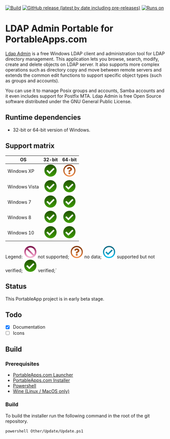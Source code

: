 [![Build](https://github.com/uroesch/LdapAdminPortable/workflows/build-package/badge.svg)](https://github.com/uroesch/LdapAdminPortable/actions?query=workflow%3Abuild-package)
[![GitHub release (latest by date including pre-releases)](https://img.shields.io/github/v/release/uroesch/LdapAdminPortable?include_prereleases)](https://github.com/uroesch/LdapAdminPortable/releases)
[![Runs on](https://img.shields.io/badge/runs%20on-Win64%20%26%20Win32-blue)](#runtime-dependencies)

# LDAP Admin Portable for PortableApps.com

<!-- img src="App/AppInfo/appicon_128.png" align=left -->

[Ldap Admin](http://www.ldapadmin.org/) is a free Windows LDAP client and 
administration tool for LDAP directory management. This application lets 
you browse, search, modify, create and delete objects on LDAP server. It 
also supports more complex operations such as directory copy and move between 
remote servers and extends the common edit functions to support specific 
object types (such as groups and accounts).

You can use it to manage Posix groups and accounts, Samba accounts and it 
even includes support for Postfix MTA. Ldap Admin is free Open Source 
software distributed under the GNU General Public License. 

## Runtime dependencies
* 32-bit or 64-bit version of Windows.

## Support matrix

| OS              | 32-bit             | 64-bit              | 
|-----------------|:------------------:|:-------------------:|
| Windows XP      | ![fs][fs]          | ![nd][nd]           | 
| Windows Vista   | ![fs][fs]          | ![fs][fs]           | 
| Windows 7       | ![fs][fs]          | ![fs][fs]           |  
| Windows 8       | ![fs][fs]          | ![fs][fs]           |  
| Windows 10      | ![fs][fs]          | ![fs][fs]           |

Legend: ![ns][ns] not supported;  ![nd][nd] no data; ![ps][ps] supported but not verified; ![fs][fs] verified;`

## Status 
This PortableApp project is in early beta stage. 

## Todo
- [x] Documentation
- [ ] Icons

## Build

### Prerequisites

* [PortableApps.com Launcher](https://portableapps.com/apps/development/portableapps.com_launcher)
* [PortableApps.com Installer](https://portableapps.com/apps/development/portableapps.com_installer)
* [Powershell](https://docs.microsoft.com/en-us/powershell/scripting/install/installing-powershell-core-on-linux?view=powershell-7)
* [Wine (Linux / MacOS only)](https://www.winehq.org/)

### Build

To build the installer run the following command in the root of the git repository.

```
powershell Other/Update/Update.ps1
```

[nd]: Other/Icons/no_data.svg
[ns]: Other/Icons/no_support.svg
[ps]: Other/Icons/probably_supported.svg
[fs]: Other/Icons/full_support.svg
